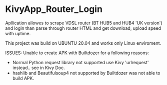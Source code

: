 # KivyApp_Router_Login

Apllication allowes to scrape VDSL router (BT HUB5 and HUB4 'UK version') and login than parse through router HTML and get download, upload speed with  uptime.

This project was build on UBUNTU 20.04 and works only Linux enviroment.

ISSUES:
Unable to create APK with Builtdozer for a following reasons:
 - Normal Python request library not supported use Kivy 'urlrequest' instead.. see in Kivy Doc.
 - hashlib and Beautifulsoup4 not supported by Builtdozer was not able to build APK.
 
 
